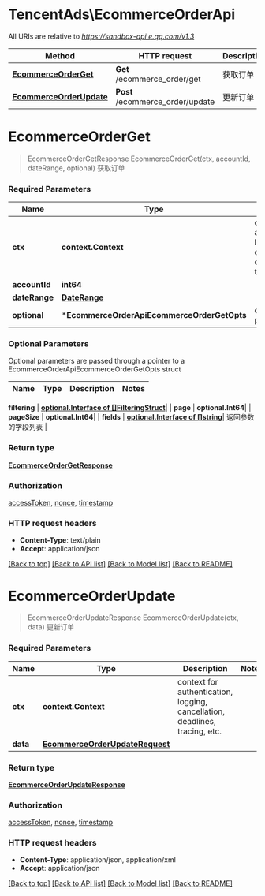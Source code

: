 # TencentAds\EcommerceOrderApi

All URIs are relative to *https://sandbox-api.e.qq.com/v1.3*

Method | HTTP request | Description
------------- | ------------- | -------------
[**EcommerceOrderGet**](EcommerceOrderApi.md#EcommerceOrderGet) | **Get** /ecommerce_order/get | 获取订单
[**EcommerceOrderUpdate**](EcommerceOrderApi.md#EcommerceOrderUpdate) | **Post** /ecommerce_order/update | 更新订单


# **EcommerceOrderGet**
> EcommerceOrderGetResponse EcommerceOrderGet(ctx, accountId, dateRange, optional)
获取订单

### Required Parameters

Name | Type | Description  | Notes
------------- | ------------- | ------------- | -------------
 **ctx** | **context.Context** | context for authentication, logging, cancellation, deadlines, tracing, etc.
  **accountId** | **int64**|  | 
  **dateRange** | [**DateRange**](DateRange.md)|  | 
 **optional** | ***EcommerceOrderApiEcommerceOrderGetOpts** | optional parameters | nil if no parameters

### Optional Parameters
Optional parameters are passed through a pointer to a EcommerceOrderApiEcommerceOrderGetOpts struct

Name | Type | Description  | Notes
------------- | ------------- | ------------- | -------------


 **filtering** | [**optional.Interface of []FilteringStruct**](FilteringStruct.md)|  | 
 **page** | **optional.Int64**|  | 
 **pageSize** | **optional.Int64**|  | 
 **fields** | [**optional.Interface of []string**](string.md)| 返回参数的字段列表 | 

### Return type

[**EcommerceOrderGetResponse**](EcommerceOrderGetResponse.md)

### Authorization

[accessToken](../README.md#accessToken), [nonce](../README.md#nonce), [timestamp](../README.md#timestamp)

### HTTP request headers

 - **Content-Type**: text/plain
 - **Accept**: application/json

[[Back to top]](#) [[Back to API list]](../README.md#documentation-for-api-endpoints) [[Back to Model list]](../README.md#documentation-for-models) [[Back to README]](../README.md)

# **EcommerceOrderUpdate**
> EcommerceOrderUpdateResponse EcommerceOrderUpdate(ctx, data)
更新订单

### Required Parameters

Name | Type | Description  | Notes
------------- | ------------- | ------------- | -------------
 **ctx** | **context.Context** | context for authentication, logging, cancellation, deadlines, tracing, etc.
  **data** | [**EcommerceOrderUpdateRequest**](EcommerceOrderUpdateRequest.md)|  | 

### Return type

[**EcommerceOrderUpdateResponse**](EcommerceOrderUpdateResponse.md)

### Authorization

[accessToken](../README.md#accessToken), [nonce](../README.md#nonce), [timestamp](../README.md#timestamp)

### HTTP request headers

 - **Content-Type**: application/json, application/xml
 - **Accept**: application/json

[[Back to top]](#) [[Back to API list]](../README.md#documentation-for-api-endpoints) [[Back to Model list]](../README.md#documentation-for-models) [[Back to README]](../README.md)

